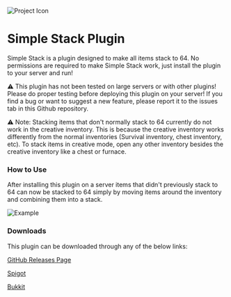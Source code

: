 ![Project Icon](https://user-images.githubusercontent.com/58639173/90967216-ffc61900-e4a9-11ea-88bc-169dd28c8735.png)

# Simple Stack Plugin
Simple Stack is a plugin designed to make all items stack to 64. No permissions are required to make Simple Stack work, 
just install the plugin to your server and run!

:warning: This plugin has not been tested on large servers or with other plugins! Please do proper testing before 
deploying this plugin on your server! If you find a bug or want to suggest a new feature, please report it to
the issues tab in this Github repository.

:warning: Note: Stacking items that don't normally stack to 64 currently do not work in the creative inventory.
This is because the creative inventory works differently from the normal inventories (Survival inventory,
chest inventory, etc). To stack items in creative mode, open any other inventory besides the creative inventory
like a chest or furnace.

### How to Use

After installing this plugin on a server items that didn't previously stack to 64 can now be stacked to 64
simply by moving items around the inventory and combining them into a stack.

![Example](https://user-images.githubusercontent.com/58639173/90967434-479a6f80-e4ad-11ea-8758-9ba1be2494df.gif)

### Downloads

This plugin can be downloaded through any of the below links:

[GitHub Releases Page](https://github.com/Mikedeejay2/SimpleStackPlugin/releases)

[Spigot](https://www.spigotmc.org/resources/simple-stack.83044/)

[Bukkit](https://dev.bukkit.org/projects/simple-stack)
